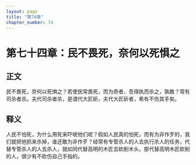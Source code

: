```yaml
---
layout: page
title: "第74章"
chapter_number: 74
---
```


# 第七十四章：民不畏死，奈何以死惧之

## 正文
民不畏死，奈何以死惧之？若使民常畏死，而为奇者，吾得执而杀之，孰敢？常有司杀者杀。夫代司杀者杀，是谓代大匠斫，夫代大匠斫者，希有不伤其手矣。

## 释义
人民不怕死，为什么用死来吓唬他们呢？假如人民真的怕死，而有为非作歹的，我们就把他抓来杀掉，谁还敢为非作歹？经常有专管杀人的人去执行杀人的任务，代替专管杀人的人去杀人，就如同代替高明的木匠去砍削木头，那代替高明木匠砍削的人，很少有不砍伤自己手指的。